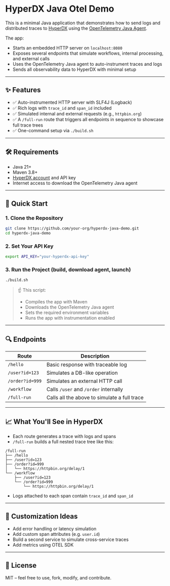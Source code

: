 # HyperDX Java Otel Demo

This is a minimal Java application that demonstrates how to send logs and distributed traces to [HyperDX](https://www.hyperdx.io) using the [OpenTelemetry Java Agent](https://github.com/open-telemetry/opentelemetry-java-instrumentation).

The app:
- Starts an embedded HTTP server on `localhost:8080`
- Exposes several endpoints that simulate workflows, internal processing, and external calls
- Uses the OpenTelemetry Java agent to auto-instrument traces and logs
- Sends all observability data to HyperDX with minimal setup

---

## ✨ Features

- ✅ Auto-instrumented HTTP server with SLF4J (Logback)
- ✅ Rich logs with `trace_id` and `span_id` included
- ✅ Simulated internal and external requests (e.g., `httpbin.org`)
- ✅ A `/full-run` route that triggers all endpoints in sequence to showcase full trace trees
- ✅ One-command setup via `./build.sh`

---

## 🛠 Requirements

- Java 21+
- Maven 3.8+
- [HyperDX account](https://www.hyperdx.io) and API key
- Internet access to download the OpenTelemetry Java agent

---

## 🚀 Quick Start

### 1. Clone the Repository

```bash
git clone https://github.com/your-org/hyperdx-java-demo.git
cd hyperdx-java-demo
```

### 2. Set Your API Key

```bash
export API_KEY="your-hyperdx-api-key"
```

### 3. Run the Project (build, download agent, launch)

```bash
./build.sh
```

> ☝️ This script:
> - Compiles the app with Maven
> - Downloads the OpenTelemetry Java agent
> - Sets the required environment variables
> - Runs the app with instrumentation enabled

---

## 🔍 Endpoints

| Route              | Description                            |
|-------------------|----------------------------------------|
| `/hello`          | Basic response with traceable log      |
| `/user?id=123`    | Simulates a DB-like operation          |
| `/order?id=999`   | Simulates an external HTTP call        |
| `/workflow`       | Calls `/user` and `/order` internally  |
| `/full-run`       | Calls all the above to simulate a full trace |

---

## 📈 What You'll See in HyperDX

- Each route generates a trace with logs and spans
- `/full-run` builds a full nested trace tree like this:

```
/full-run
├── /hello
├── /user?id=123
├── /order?id=999
│   └── https://httpbin.org/delay/1
└── /workflow
    ├── /user?id=123
    └── /order?id=999
        └── https://httpbin.org/delay/1
```

- Logs attached to each span contain `trace_id` and `span_id`

---

## 🧩 Customization Ideas

- Add error handling or latency simulation
- Add custom span attributes (e.g. `user.id`)
- Build a second service to simulate cross-service traces
- Add metrics using OTEL SDK

---

## 📄 License

MIT – feel free to use, fork, modify, and contribute.
